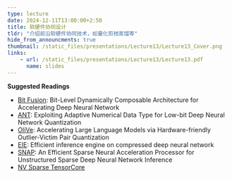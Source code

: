 ```yaml
---
type: lecture
date: 2024-12-11T13:00:00+2:50
title: 软硬件协同设计
tldr: "介绍前沿软硬件协同技术，如量化剪枝蒸馏等"
hide_from_announcments: true
thumbnail: /static_files/presentations/Lecture13/Lecture13_Cover.png
links:
    - url: /static_files/presentations/Lecture13/Lecture13.pdf
      name: slides
---
```


**Suggested Readings**

- [Bit Fusion](https://ieeexplore.ieee.org/abstract/document/8416871/): Bit-Level Dynamically Composable Architecture for Accelerating Deep Neural Network
- [ANT](https://ieeexplore.ieee.org/abstract/document/9923832): Exploiting Adaptive Numerical Data Type for Low-bit Deep Neural Network Quantization
- [OliVe](https://dl.acm.org/doi/abs/10.1145/3579371.3589038): Accelerating Large Language Models via Hardware-friendly Outlier-Victim Pair Quantization
- [EIE](https://dl.acm.org/doi/abs/10.1145/3007787.3001163): Efficient inference engine on compressed deep neural network
- [SNAP](https://ieeexplore.ieee.org/abstract/document/9310233): An Efficient Sparse Neural Acceleration Processor for Unstructured Sparse Deep Neural Network Inference
- [NV Sparse TensorCore](https://developer.nvidia.com/blog/structured-sparsity-in-the-nvidia-ampere-architecture-and-applications-in-search-engines/)
